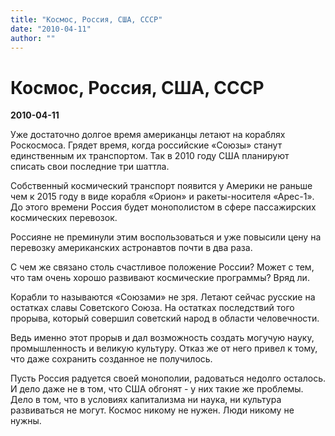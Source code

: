 ```yaml
---
title: "Космос, Россия, США, СССР"
date: "2010-04-11"
author: ""
---
```


# Космос, Россия, США, СССР

**2010-04-11** 

Уже достаточно долгое время американцы летают на кораблях Роскосмоса. Грядет время, когда российские «Союзы» станут единственным их транспортом. Так в 2010 году США планируют списать свои последние три шаттла.

Собственный космический транспорт появится у Америки не раньше чем к 2015 году в виде корабля «Орион» и ракеты-носителя «Арес-1». До этого времени Россия будет монополистом в сфере пассажирских космических перевозок.

Россияне не преминули этим воспользоваться и уже повысили цену на перевозку американских астронавтов почти в два раза.

С чем же связано столь счастливое положение России? Может с тем, что там очень хорошо развивают космические программы? Вряд ли.

Корабли то называются «Союзами» не зря. Летают сейчас русские на остатках славы Советского Союза. На остатках последствий того прорыва, который совершил советский народ в области человечности.

Ведь именно этот прорыв и дал возможность создать могучую науку, промышленность и великую культуру. Отказ же от него привел к тому, что даже сохранить созданное не получилось.

Пусть Россия радуется своей монополии, радоваться недолго осталось. И дело даже не в том, что США обгонят - у них такие же проблемы. Дело в том, что в условиях капитализма ни наука, ни культура развиваться не могут. Космос никому не нужен. Люди никому не нужны.